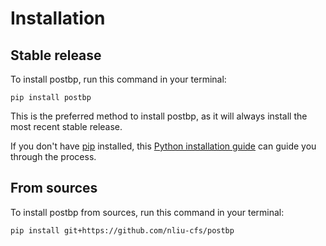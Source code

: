 # Installation

## Stable release

To install postbp, run this command in your terminal:

```
pip install postbp
```

This is the preferred method to install postbp, as it will always install the most recent stable release.

If you don't have [pip](https://pip.pypa.io) installed, this [Python installation guide](http://docs.python-guide.org/en/latest/starting/installation/) can guide you through the process.

## From sources

To install postbp from sources, run this command in your terminal:

```
pip install git+https://github.com/nliu-cfs/postbp
```

